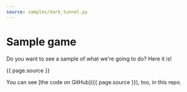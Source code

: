 ```yaml
---
source: samples/dark_tunnel.py
---
```


# Sample game

Do you want to see a sample of what we're going to do? Here it is!

{{ page.source }}

You can see [the code on GitHub]({{ page.source }}), too, in this repo.
